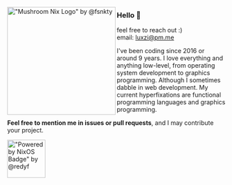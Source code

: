<!-- markdownlint-disable MD041 MD033 -->

<img
    align="left"
    src="https://i.imgur.com/QYzaV3Y.png"
    alt='"Mushroom Nix Logo" by @fsnkty'
    width="250"
/>

### Hello 👋

feel free to reach out :) <br>
email: [luxzi@pm.me](mailto:luxzi@pm.me)

I've been coding since 2016 or around 9 years. I love everything and anything low-level, from operating system development to graphics programming. Although I sometimes dabble in web development. My current hyperfixations are functional programming languages and graphics programming.

**Feel free to mention me in issues or pull requests**, and I may contribute your project.

<img
    align="left"
    src="assets/nixos-badge.gif"
    alt='"Powered by NixOS Badge" by @redyf'
    width="88"
/>
